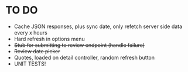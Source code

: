# TO DO

* Cache JSON responses, plus sync date, only refetch server side data every x hours
* Hard refresh in options menu
* ~~Stub for submitting to review endpoint (handle failure)~~
* ~~Review date picker~~
* Quotes, loaded on detail controller, random refresh button
* UNIT TESTS!
